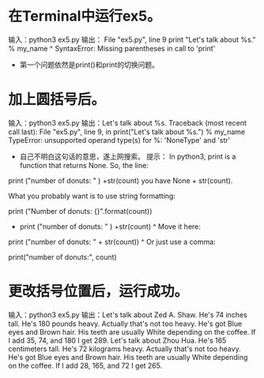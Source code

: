 # 在Terminal中运行ex5。

  输入：python3 ex5.py
  输出： File "ex5.py", line 9
    print "Let's talk about %s." % my_name
                               ^
SyntaxError: Missing parentheses in call to 'print'

- 第一个问题依然是print()和print的切换问题。

# 加上圆括号后。

  输入：python3 ex5.py
  输出：Let's talk about %s.
Traceback (most recent call last):
  File "ex5.py", line 9, in <module>
    print("Let's talk about %s.") % my_name
TypeError: unsupported operand type(s) for %: 'NoneType' and 'str'

- 自己不明白这句话的意思，遂上网搜索。
  提示：
In python3, print is a function that returns None. So, the line:

print ("number of donuts: " ) +str(count)
you have None + str(count).

What you probably want is to use string formatting:

print ("Number of donuts: {}".format(count))


- print ("number of donuts: " ) +str(count)
                            ^
Move it here:

print ("number of donuts: " + str(count))
                                        ^
Or just use a comma:

print("number of donuts:", count)

# 更改括号位置后，运行成功。

  输入：python3 ex5.py
  输出：Let's talk about Zed A. Shaw.
He's 74 inches tall.
He's 180 pounds heavy.
Actually that's not too heavy.
He's got Blue eyes and Brown hair.
His teeth are usually White depending on the coffee.
If I add 35, 74, and 180 I get 289.
Let's talk about Zhou Hua.
He's 165 centimeters tall.
He's 72 kilograms heavy.
Actually that's not too heavy.
He's got Blue eyes and Brown hair.
His teeth are usually White depending on the coffee.
If I add 28, 165, and 72 I get 265.

